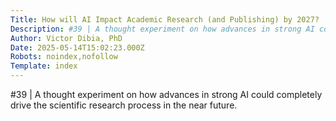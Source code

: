 ```yaml
---
Title: How will AI Impact Academic Research (and Publishing) by 2027?
Description: #39 | A thought experiment on how advances in strong AI could completely drive the scientific research process in the near future....
Author: Victor Dibia, PhD
Date: 2025-05-14T15:02:23.000Z
Robots: noindex,nofollow
Template: index
---
```

#39 | A thought experiment on how advances in strong AI could completely drive the scientific research process in the near future.